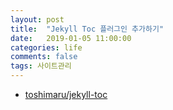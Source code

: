 ```yaml
---
layout: post
title:  "Jekyll Toc 플러그인 추가하기"
date:   2019-01-05 11:00:00
categories: life
comments: false
tags: 사이트관리
---
```


* [toshimaru/jekyll-toc](https://github.com/toshimaru/jekyll-toc)
